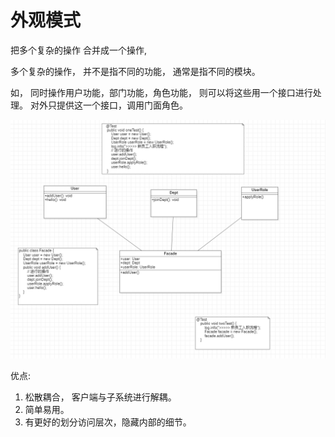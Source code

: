 # 外观模式

把多个复杂的操作 合并成一个操作,

多个复杂的操作， 并不是指不同的功能， 通常是指不同的模块。


如， 同时操作用户功能，部门功能，角色功能， 则可以将这些用一个接口进行处理。
对外只提供这一个接口，调用门面角色。


![img.png](img.png)


优点:

1. 松散耦合， 客户端与子系统进行解耦。
2. 简单易用。
3. 有更好的划分访问层次，隐藏内部的细节。
